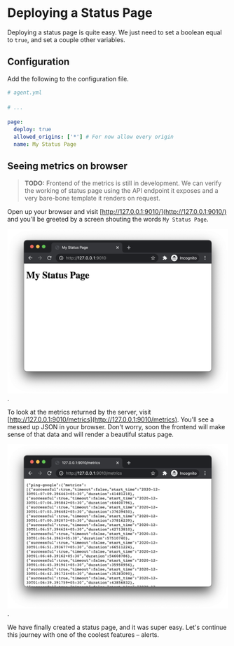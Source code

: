 # Deploying a Status Page

Deploying a status page is quite easy. We just need to set a boolean equal to
`true`, and set a couple other variables.

## Configuration

Add the following to the configuration file.

```yaml
# agent.yml

# ...

page:
  deploy: true
  allowed_origins: ['*'] # For now allow every origin
  name: My Status Page
```

## Seeing metrics on browser

> **TODO:** Frontend of the metrics is still in development. We can verify
> the working of status page using the API endpoint it exposes and a very
> bare-bone template it renders on request.

Open up your browser and visit
[http://127.0.0.1:9010/](http://127.0.0.1:9010/) and you'll be greeted by a
screen shouting the words `My Status Page`.

![Status Page Template](./status-page-template.png).

To look at the metrics returned by the server, visit
[http://127.0.0.1:9010/metrics](http://127.0.0.1:9010/metrics). You'll see
a messed up JSON in your browser. Don't worry, soon the frontend will make
sense of that data and will render a beautiful status page.

![Status Page Metrics](./status-page-metrics.png).

We have finally created a status page, and it was super easy. Let's
continue this journey with one of the coolest features – alerts.
